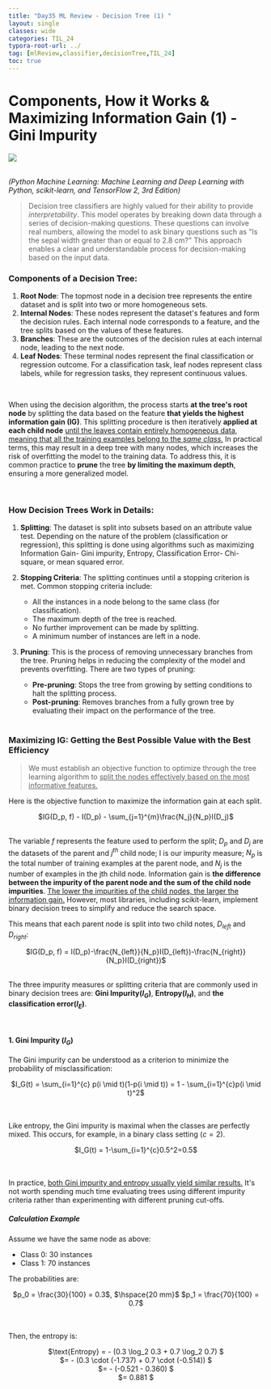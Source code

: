 ```yaml
---
title: "Day35 ML Review - Decision Tree (1) "
layout: single
classes: wide
categories: TIL_24
typora-root-url: ../
tag: [mlReview,classifier,decisionTree,TIL_24]
toc: true 
---
```


# Components, How it Works & Maximizing Information Gain (1) - Gini Impurity

<img src="/blog/images/2024-07-28-TIL24_Day35/68468A00-4BAB-4C8C-B42E-D789A35DF17A.jpeg"><br><br>

*(Python Machine Learning: Machine Learning and Deep Learning with Python, scikit-learn, and TensorFlow 2, 3rd Edition)*



> Decision tree classifiers are highly valued for their ability to provide *interpretability*. This model operates by breaking down data through a series of decision-making questions. These questions can involve real numbers, allowing the model to ask binary questions such as "Is the sepal width greater than or equal to 2.8 cm?" This approach enables a clear and understandable process for decision-making based on the input data.



### Components of a Decision Tree:

1. **Root Node**: The topmost node in a decision tree represents the entire dataset and is split into two or more homogeneous sets.
2. **Internal Nodes**: These nodes represent the dataset's features and form the decision rules. Each internal node corresponds to a feature, and the tree splits based on the values of these features.
3. **Branches**: These are the outcomes of the decision rules at each internal node, leading to the next node.
4. **Leaf Nodes**: These terminal nodes represent the final classification or regression outcome. For a classification task, leaf nodes represent class labels, while for regression tasks, they represent continuous values.

<br>

When using the decision algorithm, the process starts **at the tree's root node** by splitting the data based on the feature **that yields the highest information gain (IG)**. This splitting procedure is then iteratively **applied at each child node** <u>until the leaves contain entirely homogeneous data, meaning that all the training examples belong to the <I>same class.</I></u> In practical terms, this may result in a deep tree with many nodes, which increases the risk of overfitting the model to the training data. To address this, it is common practice to **prune** the tree **by limiting the maximum depth**, ensuring a more generalized model.

<br>



### How Decision Trees Work in Details:

1. **Splitting**: The dataset is split into subsets based on an attribute value test. Depending on the nature of the problem (classification or regression), this splitting is done using algorithms such as maximizing Information Gain- Gini impurity, Entropy, Classification Error- Chi-square, or mean squared error.

2. **Stopping Criteria**: The splitting continues until a stopping criterion is met. Common stopping criteria include:

   - All the instances in a node belong to the same class (for classification).
   - The maximum depth of the tree is reached.
   - No further improvement can be made by splitting.
   - A minimum number of instances are left in a node.

3. **Pruning**: This is the process of removing unnecessary branches from the tree. Pruning helps in reducing the complexity of the model and prevents overfitting. There are two types of pruning:

   - **Pre-pruning**: Stops the tree from growing by setting conditions to halt the splitting process.
   - **Post-pruning**: Removes branches from a fully grown tree by evaluating their impact on the performance of the tree. <br><br>

   

### Maximizing IG: Getting the Best Possible Value with the Best Efficiency

> We must establish an objective function to optimize through the tree learning algorithm to <u>split the nodes effectively based on the most informative features.</u> 

Here is the objective function to maximize the information gain at each split.

<center>
  $IG(D_p, f) - I(D_p) - \sum_{j=1}^{m}\frac{N_j}{N_p}I(D_j)$<br><br>
</center>

The variable $f$ represents the feature used to perform the split; $D_p$ and $D_j$ are the datasets of the parent and $j^{th}$ child node; I is our impurity measure; $N_p$ is the total number of training examples at the parent node, and $N_j$ is the number of examples in the jth child node. Information gain is **the difference between the impurity of the parent node and the sum of the child node impurities**. <u>The lower the impurities of the child nodes, the larger the information gain.</u> However, most libraries, including scikit-learn, implement binary decision trees to simplify and reduce the search space.



This means that each parent node is split into two child notes, $D_{left}$ and $D_{right}$:

<center>
  $IG(D_p, f) = I(D_p)-\frac{N_{left}}{N_p}I(D_{left})-\frac{N_{right}}{N_p}I(D_{right})$<br><br>
</center>


The three impurity measures or splitting criteria  that are commonly used in binary decision trees are: **Gini Impurity($I_G$)**, **Entropy($I_H$)**, and **the classification error($I_E$)**. 

<br>

#### 1. Gini Impurity ($I_G$)

The Gini impurity can be understood as a criterion to minimize the probability of misclassification:

<center>
  $I_G(t) = \sum_{i=1}^{c} p(i \mid t)(1-p(i \mid t)) = 1 - \sum_{i=1}^{c}p(i \mid t)^2$ <br><br><br>
</center>



Like entropy, the Gini impurity is maximal when the classes are perfectly mixed. This occurs, for example, in a binary class setting $(c=2)$.

<center>
  $I_G(t) = 1-\sum_{i=1}^{c}0.5^2=0.5$
<Br><Br><br>
</center>



In practice, <u>both Gini impurity and entropy usually yield similar results.</u> It's not worth spending much time evaluating trees using different impurity criteria rather than experimenting with different pruning cut-offs.



##### Calculation Example

Assume we have the same node as above:

- Class 0: 30 instances
- Class 1: 70 instances

The probabilities are:

<center>
  $p_0 = \frac{30}{100} = 0.3$, $\hspace{20 mm}$
  $p_1 = \frac{70}{100} = 0.7$ <br><br><br>
</center>





Then, the entropy is:

<center>
  $\text{Entropy} = - (0.3 \log_2 0.3 + 0.7 \log_2 0.7) $ <br>
  $= - (0.3 \cdot (-1.737) + 0.7 \cdot (-0.514)) $ <br>
  $= - (-0.521 - 0.360) $ <br>
  $= 0.881 $ <br><br>
</center>

<br><br>





